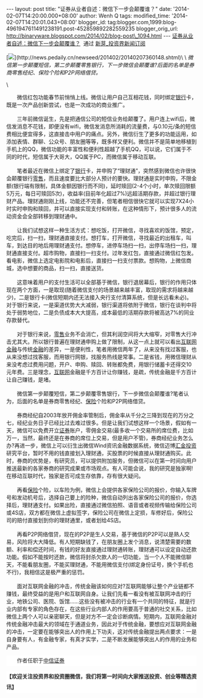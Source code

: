 --- layout: post title: "证券从业者自述：微信下一步会颠覆谁？" date:
'2014-02-07T14:20:00.000+08:00' author: Wenh Q tags: modified\_time:
'2014-02-07T14:20:01.043+08:00' blogger\_id:
tag:blogger.com,1999:blog-4961947611491238191.post-452859892282559235
blogger\_orig\_url:
http://binaryware.blogspot.com/2014/02/blog-post\_1094.html ---
[证券从业者自述：微信下一步会颠覆谁？](http://news.pedaily.cn/newseed/201402/20140207360148.shtml)  通过
[新芽\_投资界新闻订阅](http://www.pedaily.cn/)\
\
[![](https://images-blogger-opensocial.googleusercontent.com/gadgets/proxy?url=http%3A%2F%2Fpic.pedaily.cn%2F201402%2F20140207%4033263.jpg&container=blogger&gadget=a&rewriteMime=image%2F*)](http://news.pedaily.cn/newseed/201402/20140207360148.shtml)\
\
*微信第一步颠覆短信，第二步颠覆零售银行，下一步微信会颠覆谁?后面的名单是券商零售经纪、保险个险和P2P网络借贷。*
<div>

\

</div>

<div>

　　微信红包功能春节前悄悄上线。微信让用户自己互相花钱，同时绑定[银行](http://news.pedaily.cn/industry/%E9%93%B6%E8%A1%8C/)卡，既是一次产品创新尝试，也是一次成功的商业推广。\
\
　　三年前微信诞生，先是把通信公司的短信业务给颠覆了。用户连上wifi后，微信发消息不花钱，即便没有wifi，微信发消息所消耗的流量费，与0.10元/条的短信费相比便宜得多，这直接击中用户的痛点。另外，微信衍生了更多的功能运用，如添加表情、群聊、公众号、朋友圈等等，既多样又便利。微信并不是简单地移植到手机上的QQ，微信功能的丰富性和便利性超越了手机QQ，可以说，它们属于不同的时代，短信属于大哥大，QQ属于PC，而微信属于移动互联。\
\
　　笔者最近在微信上绑定了[银行](http://news.pedaily.cn/industry/%E9%93%B6%E8%A1%8C/)卡，并申购了“理财通”，突然感到微信也许很快会颠覆银行[零售](http://news.pedaily.cn/industry/%E9%9B%B6%E5%94%AE/)，而且速度要比大部分人预计的要快。理财通是实时申购，不限金额(银行端有限制，具体金额因银行而不同)，延时赎回(2-4个小时，单次赎回限额5万元，每日可赎回5次)，收益率(目前年化超过7%)远超活期存款，并超过银行理财产品。理财通刚刚上线，功能还不完善，但笔者相信很快它就可以实现7X24小时实时申购和赎回，并可以直接实现支付和转账，在这种情形下，预计很多人的流动资金会全部转移到理财通中。\
\
　　让我们试想这样一种生活方式：想吃饭，打开微信，寻找喜欢的饭馆，预定，吃完后，扫一扫，理财通直接支付。想打车，打开微信，寻找最近的出租车，叫车，到达目的地后用理财通支付。想停车，进停车场扫一扫，出停车场扫一扫，理财通直接支付。超市购物，直接扫一扫支付。过年发红包，直接通过微信红包发。看电影，微信上选定电影院和电影后，直接扫一扫支付票款。想购物，上微信商城，选中想要的商品，扫一扫，直接送货。\
\
　　这意味着用户的支付生活可以全部基于微信，银行退居幕后，银行的作用只体现在两个方面，一是取现(随着微信支付的场景越来越丰富，取现的需求将越来越少)，二是银行卡(微信短期内还无法接入央行支付清算系统，但是长远看未必)。对于银行来说，一是渠道优势大大减弱，银行渠道将依附于微信，银行在谈判中将处于弱势地位，二是负债成本大大提高，成本最低的活期存款将被高达7%的同业存款替代。\
\
　　对于银行来说，[零售](http://news.pedaily.cn/industry/%E9%9B%B6%E5%94%AE/)业务不会消亡，但其利润空间将大大缩窄，对零售大行冲击尤其大。所以银行普遍在理财通申购上做了限制，从这一点上就可以看出[互联网](http://news.pedaily.cn/industry/%E4%BA%92%E8%81%94%E7%BD%91/)[金融](http://news.pedaily.cn/industry/%E9%87%91%E8%9E%8D/)与传统[金融](http://news.pedaily.cn/industry/%E9%87%91%E8%9E%8D/)的差异，一是便利性，笔者用微信两年了，从来没有找过客服，也从来没想过找客服，而用银行网银，找服务热线是常事。二是省钱，用微信理财从来没考虑过费用问题，开户、申购、赎回、转账都免费，用银行储蓄卡还得交10元年费。三是理念，[互联网](http://news.pedaily.cn/industry/%E4%BA%92%E8%81%94%E7%BD%91/)金融是千方百计让你赚钱，是疏，传统金融是千方百计让自己赚钱，是堵。\
\
　　微信第一步颠覆短信，第二步颠覆零售银行，下一步微信会颠覆谁?笔者认为，后面的名单是券商零售经纪、[保险](http://news.pedaily.cn/industry/%E4%BF%9D%E9%99%A9/)个险和P2P网络借贷。\
\
　　券商经纪自2003年放开佣金率管制后，佣金率从千分之三降到现在的万分之七，经纪业务日子已经比过去难过很多。但是让我们试想这样一个场景，假如有一天，微信可以免费开立[证券](http://news.pedaily.cn/industry/%E8%AF%81%E5%88%B8/)账户，零佣金交易(最多收一个交易所的席位费，比如万一，当然，最终还是在券商的席位上交易，但是用户不管)，券商经纪业务怎么办?再进一步，微信上可以衍生出微信Wind资讯金融数据系统，微信迈博[汇金投资](http://zdb.pedaily.cn/company/%E6%B1%87%E9%87%91%E6%8A%95%E8%B5%84/)研究平台，暂时不用的钱直接划入理财通，买股票的时候直接从理财通购买。此时，券商的优势是，有研究员，可以提供附加服务，但微信可以在第一时间向用户推送最新的各家券商的研究成果或市场观点。有人可能会说，我的研究是独家啊!在移动互联时代，独家是否可成生存依靠，存有很大疑问。\
\
　　再看[保险](http://news.pedaily.cn/industry/%E4%BF%9D%E9%99%A9/)个险，以车险为例，微信上会提供各家保险公司的报价，你输入车牌号和发动机号后，选择自己要上的险种，微信自动列出各家保险公司的报价，你选择后，理财通支付。如果出险，直接通过微信拍照、语音或者视频传输给保险公司或4S店，双方都在微信上虚拟签字，保险公司在微信上定损，车修好后，保险公司的赔付直接划到你的理财通里，或者划给4S店。\
\
　　再看P2P网络借贷，现在的P2P是生人交易，基于微信的P2P可以是熟人交易，风险将大大降低。有人短期缺钱了，在朋友圈上发个消息，说清楚需要的数额、利率和偿还时间，有钱的好友直接通过理财通转账，理财通可以设定自动还款功能。假如不能按时还款，微信将封杀欠款人的一切功能，当一个人不能微信聊天，不能看朋友圈，不能买理财通，不能用微信支付(绑定身份证号，换个手机也不行)，我相信这是极严重的惩罚。\
\
　　面对互联网金融的冲击，传统金融该如何应对?互联网能够让整个产业链都不赚钱，最终受益的是用户和互联网自身。让我们先看一看没有被互联网冲击的行业，地铁公司、医院、饭馆……这些没有被冲击的行业有一个共同的特征，就是行业内部有专家的角色存在，在这些行业内部人的作用要高于普通的社交关系，比如微信上两个人可以亲密聊天，但是对方不一定会诊断病情。短期内，互联网金融对传统金融冲击最大的领域在于通道业务，因此对于传统金融，要想应对互联网金融的冲击，一定要在能够突出人的作用上下功夫，这对传统金融提出两点要求：一是自身要有人，有金融专家，有真才实学，二是不断发展能够突出人的作用的业务和产品。
<div
style="background-color: white; color: #252525; font-family: 宋体B8B体, arial; font-size: 14px; line-height: 28px;">

<span
style="font-family: KaiTi_GB2312, KaiTi;">　　作者任职于[中信证券](http://zdb.pedaily.cn/enterprise/%E4%B8%AD%E4%BF%A1%E8%AF%81%E5%88%B8/)</span>

</div>

<div class="m_t_10 m_b_10"
style="background-color: white; border: 0px; color: #252525; font-family: 宋体B8B体, arial; font-size: 14px; line-height: 28px; margin: 10px 0px; padding: 0px; word-break: normal; word-wrap: break-word;">

</div>

<div class="m_t_10 m_b_10 f14 fbold"
style="background-color: white; border: 0px; color: #252525; font-family: 微软雅黑; font-size: 14px; font-weight: bold; line-height: 28px; margin: 10px 0px; padding: 0px; word-break: normal; word-wrap: break-word;">

【欢迎关注投资界和投资圈微信，我们将第一时间向大家推送投资、创业等精选资讯】

</div>

</div>
